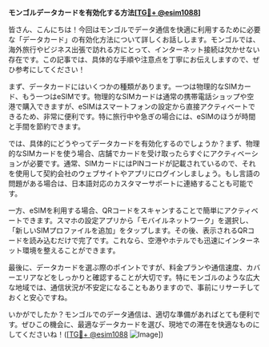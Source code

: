 **モンゴルデータカードを有効化する方法[[TG💪+ @esim1088](https://t.me/s/esim1088)]**

皆さん、こんにちは！今回はモンゴルでデータ通信を快適に利用するために必要な「データカード」の有効化方法について詳しくお話しします。モンゴルでは、海外旅行やビジネス出張で訪れる方にとって、インターネット接続は欠かせない存在です。この記事では、具体的な手順や注意点を丁寧にお伝えしますので、ぜひ参考にしてください！

まず、データカードにはいくつかの種類があります。一つは物理的なSIMカード、もう一つはeSIMです。物理的なSIMカードは通常の携帯電話ショップや空港で購入できますが、eSIMはスマートフォンの設定から直接アクティベートできるため、非常に便利です。特に旅行中や急ぎの場合には、eSIMのほうが時間と手間を節約できます。

では、具体的にどうやってデータカードを有効化するのでしょうか？まず、物理的なSIMカードを使う場合、店舗でカードを受け取ったらすぐにアクティベーションが必要です。通常、SIMカードにはPINコードが記載されているので、それを使用して契約会社のウェブサイトやアプリにログインしましょう。もし言語の問題がある場合は、日本語対応のカスタマーサポートに連絡することも可能です。

一方、eSIMを利用する場合、QRコードをスキャンすることで簡単にアクティベートできます。スマホの設定アプリから「モバイルネットワーク」を選択し、「新しいSIMプロファイルを追加」をタップします。その後、表示されるQRコードを読み込むだけで完了です。これなら、空港やホテルでも迅速にインターネット環境を整えることができます。

最後に、データカードを選ぶ際のポイントですが、料金プランや通信速度、カバーエリアなどをしっかりと確認することが大切です。特にモンゴルのような広大な地域では、通信状況が不安定になることもありますので、事前にリサーチしておくと安心ですね。

いかがでしたか？モンゴルでのデータ通信は、適切な準備があればとても便利です。ぜひこの機会に、最適なデータカードを選び、現地での滞在を快適なものにしてくださいね！([[TG💪+ @esim1088](https://t.me/s/esim1088) ![Image](https://i.postimg.cc/Y0z9fWf4/image.png)])